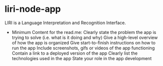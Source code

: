 # liri-node-app

LIRI is a Language Interpretation and Recognition Interface.

- Minimum Content for the read.me:
  Clearly state the problem the app is trying to solve (i.e. what is it doing and why)
  Give a high-level overview of how the app is organized
  Give start-to-finish instructions on how to run the app
  Include screenshots, gifs or videos of the app functioning
  Contain a link to a deployed version of the app
  Clearly list the technologies used in the app
  State your role in the app development
